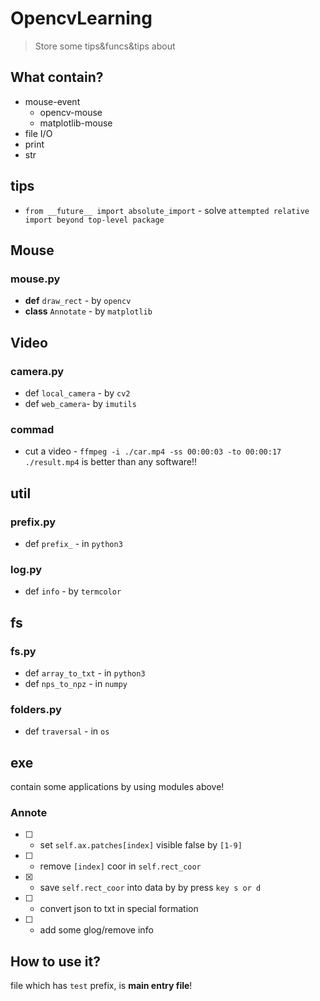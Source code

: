 # OpencvLearning
> Store some tips&funcs&tips about

## What contain?

* mouse-event
    * opencv-mouse
    * matplotlib-mouse
* file I/O
* print
* str

## tips

* `from __future__ import absolute_import` - solve `attempted relative import beyond top-level package`

## Mouse

### mouse.py

* **def** `draw_rect` - by `opencv`
* **class** `Annotate` - by `matplotlib`

## Video

### camera.py

* def `local_camera` - by `cv2`
* def `web_camera`- by `imutils`

### commad

* cut a video - `ffmpeg -i ./car.mp4 -ss 00:00:03 -to 00:00:17 ./result.mp4` is better than any software!!

## util

### prefix.py
* def `prefix_` - in `python3`

### log.py

* def `info` - by  `termcolor`

## fs

### fs.py

* def `array_to_txt` - in `python3`
* def `nps_to_npz` - in `numpy`

### folders.py

* def `traversal` - in `os`

## exe

contain some applications by using modules above!

### Annote

* [ ] - set `self.ax.patches[index]` visible false by `[1-9]`
* [ ] - remove `[index]` coor in `self.rect_coor`
* [x] - save `self.rect_coor` into data by by press `key s or d`
* [ ] - convert json to txt in special formation
* [ ] - add some glog/remove info

## How to use it?

file which has `test` prefix, is **main entry file**!


